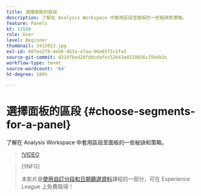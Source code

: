 ```yaml
---
title: 選擇面板的區段
description: 了解在 Analysis Workspace 中套用區段至面板的一些秘訣和策略。
feature: Panels
kt: 11550
role: User
level: Beginner
thumbnail: 3412023.jpg
exl-id: 087ee2f8-4eb6-4b3a-a7aa-96e65f1c1fa3
source-git-commit: d314fbed28fddcdafec52643ad310656c35b4b3c
workflow-type: tm+mt
source-wordcount: '64'
ht-degree: 100%

---
```


# 選擇面板的區段 {#choose-segments-for-a-panel}

了解在 Analysis Workspace 中套用區段至面板的一些秘訣和策略。

>[!VIDEO](https://video.tv.adobe.com/v/3412023/?quality=12&learn=on)

>[!INFO]
>
> 本影片是[使用自訂分段和日期篩選資料](https://experienceleague.adobe.com/?recommended=Analytics-U-1-2021.1.filterdata)課程的一部分，可在 Experience League 上免費取得！

